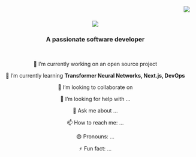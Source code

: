 <img align="right" src="https://visitor-badge.laobi.icu/badge?page_id=rashipandey.rashipandey" />

<h1 align="center">
  <img src="https://readme-typing-svg.herokuapp.com/?font=Righteous&size=35&center=true&vCenter=true&width=500&height=70&duration=4000&lines=Hi+There!+👋;+I'm+Rashi+Pandey!;" />
</h1>

<h3 align="center">A passionate software developer</h3>

<br/>

<div align="center">

 🔭 I’m currently working on an open source project
 
 🌱 I’m currently learning **Transformer Neural Networks, Next.js, DevOps**
 
 👯 I’m looking to collaborate on
 
 🤔 I’m looking for help with ...
 
 💬 Ask me about ...
 
 📫 How to reach me: ...
 
 😄 Pronouns: ...
 
 ⚡ Fun fact: ...
</div>
